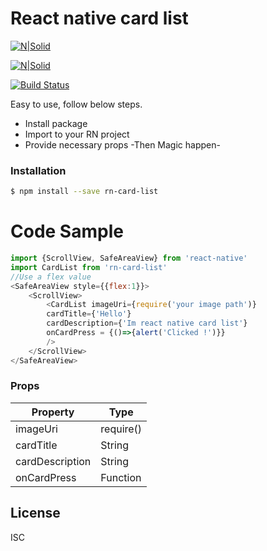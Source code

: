 # React native card list

[![N|Solid](http://prasadmadusanka.me/npm/rn-card-list/ios.png)](https://nodesource.com/products/nsolid)

[![N|Solid](http://prasadmadusanka.me/npm/rn-card-list/android.png)](https://nodesource.com/products/nsolid)

[![Build Status](https://travis-ci.org/joemccann/dillinger.svg?branch=master)](https://bitbucket.org/prasadMadusanka/npm-react-native-card-list/src/master/)

Easy to use, follow below steps.

  - Install package 
  - Import to your RN project
  - Provide necessary props
  -Then Magic happen-

### Installation
```sh
$ npm install --save rn-card-list
```

# Code Sample

```javascript
import {ScrollView, SafeAreaView} from 'react-native'
import CardList from 'rn-card-list'
//Use a flex value
<SafeAreaView style={{flex:1}}>
    <ScrollView>
        <CardList imageUri={require('your image path')} 
        cardTitle={'Hello'} 
        cardDescription={'Im react native card list'} 
        onCardPress = {()=>{alert('Clicked !')}}
        />
    </ScrollView>
</SafeAreaView>
```

### Props

| Property | Type |
| ------ | ------ |
| imageUri | require() |
| cardTitle | String |
| cardDescription | String |
| onCardPress | Function |


License
----

ISC

